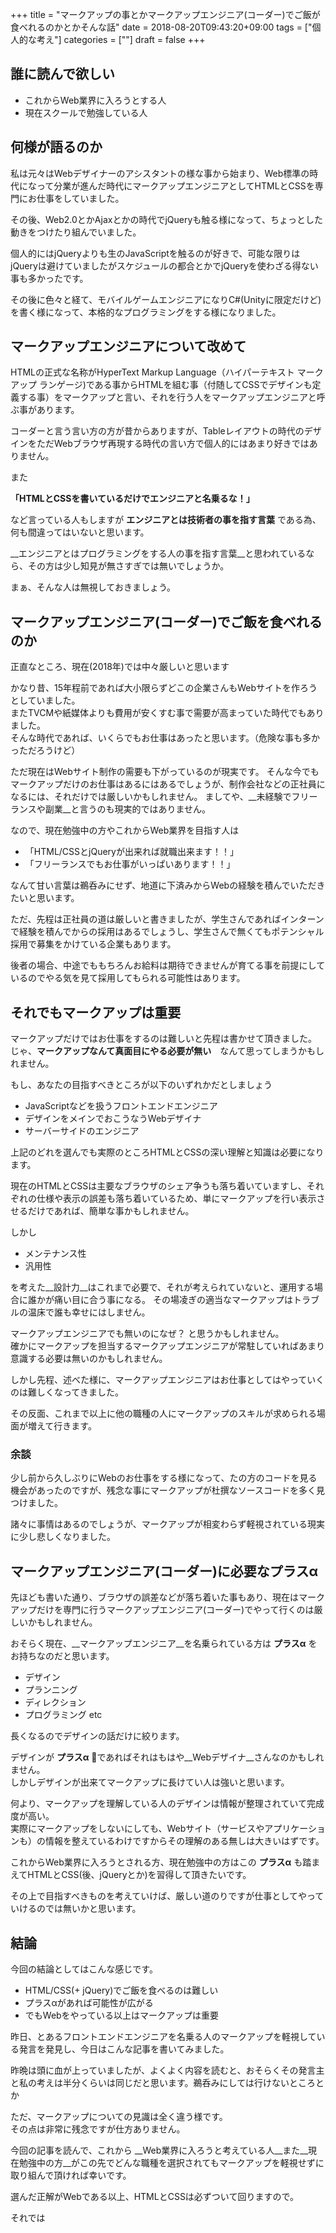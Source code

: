 +++
title = "マークアップの事とかマークアップエンジニア(コーダー)でご飯が食べれるのかとかそんな話"
date = 2018-08-20T09:43:20+09:00
tags = ["個人的な考え"]
categories = [""]
draft = false
+++

## 誰に読んで欲しい

- これからWeb業界に入ろうとする人
- 現在スクールで勉強している人

## 何様が語るのか
私は元々はWebデザイナーのアシスタントの様な事から始まり、Web標準の時代になって分業が進んだ時代にマークアップエンジニアとしてHTMLとCSSを専門にお仕事をしていました。

その後、Web2.0とかAjaxとかの時代でjQueryも触る様になって、ちょっとした動きをつけたり組んでいました。

個人的にはjQueryよりも生のJavaScriptを触るのが好きで、可能な限りはjQueryは避けていましたがスケジュールの都合とかでjQueryを使わざる得ない事も多かったです。

その後に色々と経て、モバイルゲームエンジニアになりC#(Unityに限定だけど)を書く様になって、本格的なプログラミングをする様になりました。

## マークアップエンジニアについて改めて
HTMLの正式な名称がHyperText Markup Language（ハイパーテキスト マークアップ ランゲージ)である事からHTMLを組む事（付随してCSSでデザインも定義する事）をマークアップと言い、それを行う人をマークアップエンジニアと呼ぶ事があります。

コーダーと言う言い方の方が昔からありますが、Tableレイアウトの時代のデザインをただWebブラウザ再現する時代の言い方で個人的にはあまり好きではありません。

また

__「HTMLとCSSを書いているだけでエンジニアと名乗るな！」__

など言っている人もしますが __エンジニアとは技術者の事を指す言葉__ である為、何も間違ってはいないと思います。

__エンジニアとはプログラミングをする人の事を指す言葉__と思われているなら、その方は少し知見が無さすぎでは無いでしょうか。  

まぁ、そんな人は無視しておきましょう。


## マークアップエンジニア(コーダー)でご飯を食べれるのか
正直なところ、現在(2018年)では中々厳しいと思います

かなり昔、15年程前であれば大小限らずどこの企業さんもWebサイトを作ろうとしていました。  
またTVCMや紙媒体よりも費用が安くすむ事で需要が高まっていた時代でもありました。  
そんな時代であれば、いくらでもお仕事はあったと思います。（危険な事も多かっただろうけど）

ただ現在はWebサイト制作の需要も下がっているのが現実です。
 そんな今でもマークアップだけのお仕事はあるにはあるでしょうが、制作会社などの正社員になるには、それだけでは厳しいかもしれません。  ましてや、__未経験でフリーランスや副業__と言うのも現実的ではありません。

なので、現在勉強中の方やこれからWeb業界を目指す人は

- 「HTML/CSSとjQueryが出来れば就職出来ます！！」
- 「フリーランスでもお仕事がいっぱいあります！！」

なんて甘い言葉は鵜呑みにせず、地道に下済みからWebの経験を積んでいただきたいと思います。
  
ただ、先程は正社員の道は厳しいと書きましたが、学生さんであればインターンで経験を積んでからの採用はあるでしょうし、学生さんで無くてもポテンシャル採用で募集をかけている企業もあります。

後者の場合、中途でももちろんお給料は期待できませんが育てる事を前提にしているのでやる気を見て採用してもられる可能性はあります。


## それでもマークアップは重要
マークアップだけではお仕事をするのは難しいと先程は書かせて頂きました。  
じゃ、__マークアップなんて真面目にやる必要が無い__　なんて思ってしまうかもしれません。

もし、あなたの目指すべきところが以下のいずれかだとしましょう

 - JavaScriptなどを扱うフロントエンドエンジニア
 - デザインをメインでおこうなうWebデザイナ
 - サーバーサイドのエンジニア
 
上記のどれを選んでも実際のところHTMLとCSSの深い理解と知識は必要になります。  

現在のHTMLとCSSは主要なブラウザのシェア争うも落ち着いていますし、それぞれの仕様や表示の誤差も落ち着いているため、単にマークアップを行い表示させるだけであれば、簡単な事かもしれません。

しかし

- メンテナンス性
- 汎用性

を考えた__設計力__はこれまで必要で、それが考えられていないと、運用する場合に誰かが痛い目に合う事になる。 
その場凌ぎの適当なマークアップはトラブルの温床で誰も幸せにはしません。
 
マークアップエンジニアでも無いのになぜ？  と思うかもしれません。  
確かにマークアップを担当するマークアップエンジニアが常駐していればあまり意識する必要は無いのかもしれません。

しかし先程、述べた様に、マークアップエンジニアはお仕事としてはやっていくのは難しくなってきました。

その反面、これまで以上に他の職種の人にマークアップのスキルが求められる場面が増えて行きます。


### 余談
少し前から久しぶりにWebのお仕事をする様になって、たの方のコードを見る機会があったのですが、残念な事にマークアップが杜撰なソースコードを多く見つけました。

諸々に事情はあるのでしょうが、マークアップが相変わらず軽視されている現実に少し悲しくなりました。

## マークアップエンジニア(コーダー)に必要なプラスα
先ほども書いた通り、ブラウザの誤差などが落ち着いた事もあり、現在はマークアップだけを専門に行うマークアップエンジニア(コーダー)でやって行くのは厳しいかもしれません。

おそらく現在、__マークアップエンジニア__を名乗られている方は __プラスα__ をお持ちなのだと思います。

- デザイン
- プランニング
- ディレクション
- プログラミング
etc

長くなるのでデザインの話だけに絞ります。

デザインが __プラスα__ であればそれはもはや__Webデザイナ__さんなのかもしれません。  
しかしデザインが出来てマークアップに長けてい人は強いと思います。

何より、マークアップを理解している人のデザインは情報が整理されていて完成度が高い。  
実際にマークアップをしないにしても、Webサイト（サービスやアプリケーションも）の情報を整えているわけですからその理解のある無しは大きいはずです。

これからWeb業界に入ろうとされる方、現在勉強中の方はこの __プラスα__ も踏まえてHTMLとCSS(後、jQueryとか)を習得して頂きたいです。

その上で目指すべきものを考えていけば、厳しい道のりですが仕事としてやっていけるのでは無いかと思います。


## 結論
今回の結論としてはこんな感じです。

- HTML/CSS(+ jQuery)でご飯を食べるのは難しい
- プラスαがあれば可能性が広がる
- でもWebをやっている以上はマークアップは重要

昨日、とあるフロントエンドエンジニアを名乗る人のマークアップを軽視している発言を発見し、今日はこんな記事を書いてみました。

昨晩は頭に血が上っていましたが、よくよく内容を読むと、おそらくその発言主と私の考えは半分くらいは同じだと思います。鵜呑みにしては行けないところとか

ただ、マークアップについての見識は全く違う様です。  
その点は非常に残念ですが仕方ありません。

今回の記事を読んで、これから __Web業界に入ろうと考えている人__また__現在勉強中の方__がこの先でどんな職種を選択されてもマークアップを軽視せずに取り組んで頂ければ幸いです。

選んだ正解がWebである以上、HTMLとCSSは必ずついて回りますので。

それでは

